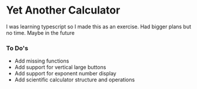 # Yet Another Calculator

I was learning typescript so I made this as an exercise. Had bigger plans but no time. Maybe in the future

### To Do's

- Add missing functions
- Add support for vertical large buttons
- Add support for exponent number display
- Add scientific calculator structure and operations
